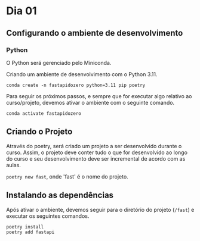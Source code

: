 # Dia 01

## Configurando o ambiente de desenvolvimento

### Python

O Python será gerenciado pelo Miniconda.

Criando um ambiente de desenvolvimento com o Python 3.11.

`conda create -n fastapidozero python=3.11 pip poetry`

Para seguir os próximos passos, e sempre que for executar algo relativo ao curso/projeto, devemos ativar o ambiente com o seguinte comando.

`conda activate fastapidozero`

## Criando o Projeto

Através do poetry, será criado um projeto a ser desenvolvido durante o curso. Assim, o projeto deve conter tudo o que for desenvolvido ao longo do curso e seu desenvolvimento deve ser incremental de acordo com as aulas.

`poetry new fast`, onde 'fast' é o nome do projeto.

## Instalando as dependências

Após ativar o ambiente, devemos seguir para o diretório do projeto (`/fast`) e executar os seguintes comandos.

```bash
poetry install 
poetry add fastapi
```
